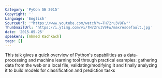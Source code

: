 ```yaml
---
Category: 'PyCon SE 2015'
Copyright: ''
Language: 'English'
SourceUrl: '"https://www.youtube.com/watch?v=TH72ru3V9Fw"'
ThumbnailUrl: 'https://i.ytimg.com/vi/TH72ru3V9Fw/maxresdefault.jpg'
date: '2015-05-25'
speakers: [Ahmed Kachkach]
tags: []
---
```

This talk gives a quick overview of Python's capabilities as a data-processing and machine learning tool through practical examples: gathering data from the web or a local file, validating/modifying it and finally analyzing it to build models for classification and prediction tasks